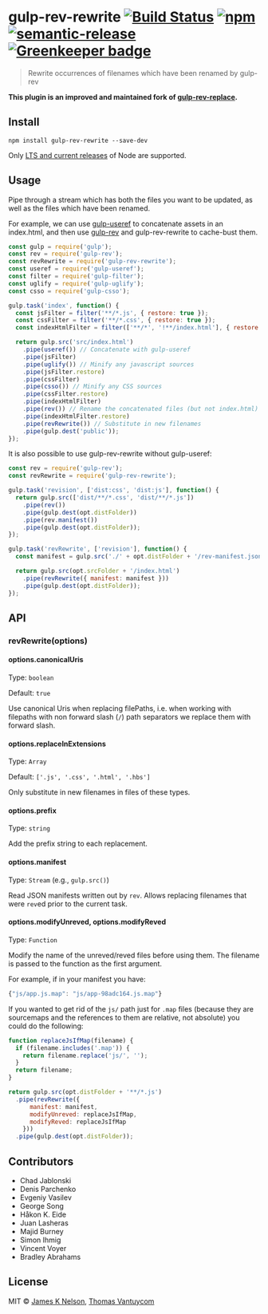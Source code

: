 # gulp-rev-rewrite [![Build Status](https://travis-ci.org/TheDancingCode/gulp-rev-rewrite.svg?branch=master)](https://travis-ci.org/TheDancingCode/gulp-rev-rewrite) [![npm](https://img.shields.io/npm/v/gulp-rev-rewrite.svg)](https://www.npmjs.com/package/gulp-rev-rewrite) [![semantic-release](https://img.shields.io/badge/%20%20%F0%9F%93%A6%F0%9F%9A%80-semantic--release-e10079.svg)](https://github.com/semantic-release/semantic-release) [![Greenkeeper badge](https://badges.greenkeeper.io/TheDancingCode/gulp-rev-rewrite.svg)](https://greenkeeper.io/)

> Rewrite occurrences of filenames which have been renamed by gulp-rev

**This plugin is an improved and maintained fork of [gulp-rev-replace](https://github.com/jamesknelson/gulp-rev-replace).**

## Install

```
npm install gulp-rev-rewrite --save-dev
```

Only [LTS and current releases](https://github.com/nodejs/Release#release-schedule) of Node are supported.

## Usage

Pipe through a stream which has both the files you want to be updated, as well as the files which have been renamed.

For example, we can use [gulp-useref](https://github.com/jonkemp/gulp-useref) to concatenate assets in an index.html,
and then use [gulp-rev](https://github.com/sindresorhus/gulp-rev) and gulp-rev-rewrite to cache-bust them.

```js
const gulp = require('gulp');
const rev = require('gulp-rev');
const revRewrite = require('gulp-rev-rewrite');
const useref = require('gulp-useref');
const filter = require('gulp-filter');
const uglify = require('gulp-uglify');
const csso = require('gulp-csso');

gulp.task('index', function() {
  const jsFilter = filter('**/*.js', { restore: true });
  const cssFilter = filter('**/*.css', { restore: true });
  const indexHtmlFilter = filter(['**/*', '!**/index.html'], { restore: true });

  return gulp.src('src/index.html')
    .pipe(useref()) // Concatenate with gulp-useref
    .pipe(jsFilter)
    .pipe(uglify()) // Minify any javascript sources
    .pipe(jsFilter.restore)
    .pipe(cssFilter)
    .pipe(csso()) // Minify any CSS sources
    .pipe(cssFilter.restore)
    .pipe(indexHtmlFilter)
    .pipe(rev()) // Rename the concatenated files (but not index.html)
    .pipe(indexHtmlFilter.restore)
    .pipe(revRewrite()) // Substitute in new filenames
    .pipe(gulp.dest('public'));
});
```

It is also possible to use gulp-rev-rewrite without gulp-useref:

```js
const rev = require('gulp-rev');
const revRewrite = require('gulp-rev-rewrite');

gulp.task('revision', ['dist:css', 'dist:js'], function() {
  return gulp.src(['dist/**/*.css', 'dist/**/*.js'])
    .pipe(rev())
    .pipe(gulp.dest(opt.distFolder))
    .pipe(rev.manifest())
    .pipe(gulp.dest(opt.distFolder));
});

gulp.task('revRewrite', ['revision'], function() {
  const manifest = gulp.src('./' + opt.distFolder + '/rev-manifest.json');

  return gulp.src(opt.srcFolder + '/index.html')
    .pipe(revRewrite({ manifest: manifest }))
    .pipe(gulp.dest(opt.distFolder));
});
```

## API

### revRewrite(options)

#### options.canonicalUris

Type: `boolean`

Default: `true`

Use canonical Uris when replacing filePaths, i.e. when working with filepaths
with non forward slash (`/`) path separators we replace them with forward slash.

#### options.replaceInExtensions

Type: `Array`

Default: `['.js', '.css', '.html', '.hbs']`

Only substitute in new filenames in files of these types.

#### options.prefix

Type: `string`

Add the prefix string to each replacement.

#### options.manifest

Type: `Stream` (e.g., `gulp.src()`)

Read JSON manifests written out by `rev`. Allows replacing filenames that were
`rev`ed prior to the current task.

#### options.modifyUnreved, options.modifyReved

Type: `Function`

Modify the name of the unreved/reved files before using them. The filename is
passed to the function as the first argument.

For example, if in your manifest you have:

```js
{"js/app.js.map": "js/app-98adc164.js.map"}
```

If you wanted to get rid of the `js/` path just for `.map` files (because they
are sourcemaps and the references to them are relative, not absolute) you could
do the following:

```js
function replaceJsIfMap(filename) {
  if (filename.includes('.map')) {
    return filename.replace('js/', '');
  }
  return filename;
}

return gulp.src(opt.distFolder + '**/*.js')
  .pipe(revRewrite({
      manifest: manifest,
      modifyUnreved: replaceJsIfMap,
      modifyReved: replaceJsIfMap
    }))
  .pipe(gulp.dest(opt.distFolder));
```

## Contributors

* Chad Jablonski
* Denis Parchenko
* Evgeniy Vasilev
* George Song
* Håkon K. Eide
* Juan Lasheras
* Majid Burney
* Simon Ihmig
* Vincent Voyer
* Bradley Abrahams

## License

MIT © [James K Nelson](http://jamesknelson.com), [Thomas Vantuycom](https://github.com/TheDancingCode)
